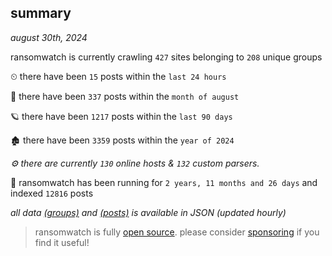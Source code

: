 
## summary
_august 30th, 2024_

ransomwatch is currently crawling `427` sites belonging to `208` unique groups

⏲ there have been `15` posts within the `last 24 hours`

🦈 there have been `337` posts within the `month of august`

🪐 there have been `1217` posts within the `last 90 days`

🏚 there have been `3359` posts within the `year of 2024`

_⚙️ there are currently `130` online hosts & `132` custom parsers._

🦕 ransomwatch has been running for `2 years, 11 months and 26 days` and indexed `12816` posts

_all data  [(groups)](http://ransomwhat.telemetry.ltd/groups) and [(posts)](http://ransomwhat.telemetry.ltd/posts) is available in JSON (updated hourly)_

> ransomwatch is fully [open source](https://github.com/joshhighet/ransomwatch#ransomwatch--). please consider [sponsoring](https://github.com/sponsors/joshhighet) if you find it useful!
